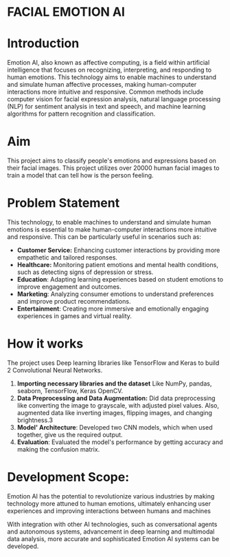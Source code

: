 # FACIAL EMOTION AI

# Introduction
Emotion AI, also known as affective computing, is a field within artificial intelligence that focuses on recognizing, interpreting, and responding to human emotions. This technology aims to enable machines to understand and simulate human affective processes, making human-computer interactions more intuitive and responsive.
Common methods include computer vision for facial expression analysis, natural language processing (NLP) for sentiment analysis in text and speech, and machine learning algorithms for pattern recognition and classification.

# Aim
This project aims to classify people's emotions and expressions based on their facial images. This project utilizes over 20000 human facial images to train a model that can tell how is the person feeling. 

# Problem Statement
This technology, to enable machines to understand and simulate human emotions is essential to make human-computer interactions more intuitive and responsive. This can be particularly useful in scenarios such as:

* **Customer Service:** Enhancing customer interactions by providing more empathetic and tailored responses.
* **Healthcare:** Monitoring patient emotions and mental health conditions, such as detecting signs of depression or stress.
* **Education**: Adapting learning experiences based on student emotions to improve engagement and outcomes.
* **Marketing**: Analyzing consumer emotions to understand preferences and improve product recommendations.
* **Entertainment**: Creating more immersive and emotionally engaging experiences in games and virtual reality.


# How it works
The project uses Deep learning libraries like TensorFlow and Keras to build 2 Convolutional Neural Networks.

1) **Importing necessary libraries and the dataset** Like NumPy, pandas, seaborn, TensorFlow, Keras OpenCV.
2) **Data Preprocessing and Data Augmentation:** Did data preprocessing like converting the image to grayscale, with adjusted pixel values. Also, augmented data like inverting images, flipping images, and changing brightness.3
3) **Model' Architecture**: Developed two CNN models, which when used together, give us the required output.
4) **Evaluation**: Evaluated the model's performance by getting accuracy and making the confusion matrix.


# Development Scope:

Emotion AI has the potential to revolutionize various industries by making technology more attuned to human emotions, ultimately enhancing user experiences and improving interactions between humans and machines

With integration with other AI technologies, such as conversational agents and autonomous systems, advancement in deep learning and multimodal data analysis, more accurate and sophisticated Emotion AI systems can be developed. 

